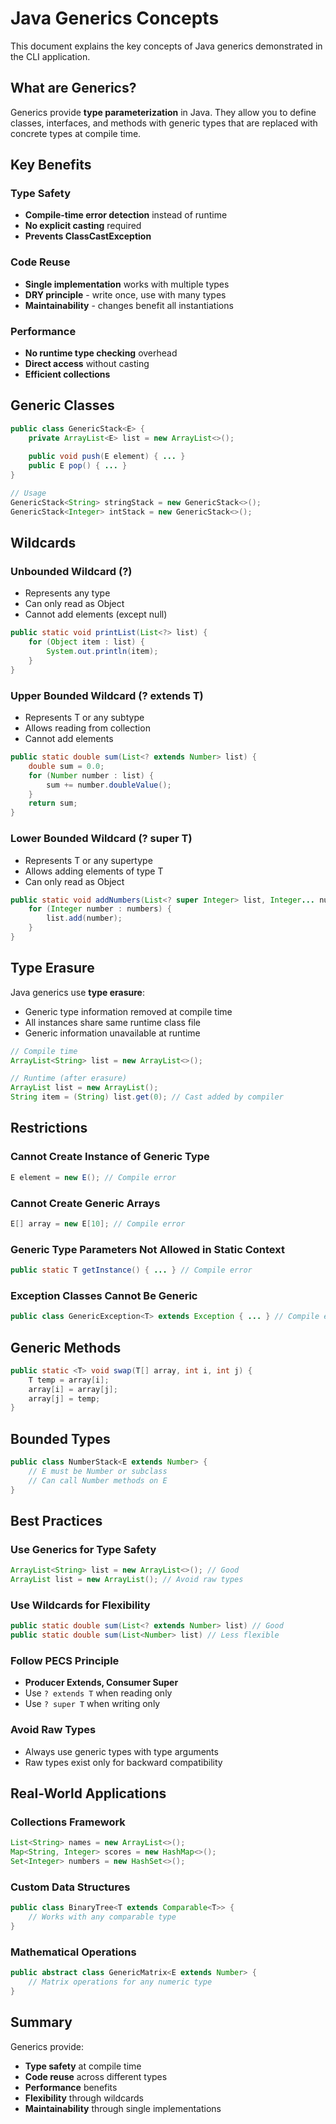 # Java Generics Concepts

This document explains the key concepts of Java generics demonstrated in the CLI application.

## What are Generics?

Generics provide **type parameterization** in Java. They allow you to define classes, interfaces, and methods with generic types that are replaced with concrete types at compile time.

## Key Benefits

### Type Safety
- **Compile-time error detection** instead of runtime
- **No explicit casting** required
- **Prevents ClassCastException**

### Code Reuse
- **Single implementation** works with multiple types
- **DRY principle** - write once, use with many types
- **Maintainability** - changes benefit all instantiations

### Performance
- **No runtime type checking** overhead
- **Direct access** without casting
- **Efficient collections**

## Generic Classes

```java
public class GenericStack<E> {
    private ArrayList<E> list = new ArrayList<>();
    
    public void push(E element) { ... }
    public E pop() { ... }
}

// Usage
GenericStack<String> stringStack = new GenericStack<>();
GenericStack<Integer> intStack = new GenericStack<>();
```

## Wildcards

### Unbounded Wildcard (?)
- Represents any type
- Can only read as Object
- Cannot add elements (except null)

```java
public static void printList(List<?> list) {
    for (Object item : list) {
        System.out.println(item);
    }
}
```

### Upper Bounded Wildcard (? extends T)
- Represents T or any subtype
- Allows reading from collection
- Cannot add elements

```java
public static double sum(List<? extends Number> list) {
    double sum = 0.0;
    for (Number number : list) {
        sum += number.doubleValue();
    }
    return sum;
}
```

### Lower Bounded Wildcard (? super T)
- Represents T or any supertype
- Allows adding elements of type T
- Can only read as Object

```java
public static void addNumbers(List<? super Integer> list, Integer... numbers) {
    for (Integer number : numbers) {
        list.add(number);
    }
}
```

## Type Erasure

Java generics use **type erasure**:
- Generic type information removed at compile time
- All instances share same runtime class file
- Generic information unavailable at runtime

```java
// Compile time
ArrayList<String> list = new ArrayList<>();

// Runtime (after erasure)
ArrayList list = new ArrayList();
String item = (String) list.get(0); // Cast added by compiler
```

## Restrictions

### Cannot Create Instance of Generic Type
```java
E element = new E(); // Compile error
```

### Cannot Create Generic Arrays
```java
E[] array = new E[10]; // Compile error
```

### Generic Type Parameters Not Allowed in Static Context
```java
public static T getInstance() { ... } // Compile error
```

### Exception Classes Cannot Be Generic
```java
public class GenericException<T> extends Exception { ... } // Compile error
```

## Generic Methods

```java
public static <T> void swap(T[] array, int i, int j) {
    T temp = array[i];
    array[i] = array[j];
    array[j] = temp;
}
```

## Bounded Types

```java
public class NumberStack<E extends Number> {
    // E must be Number or subclass
    // Can call Number methods on E
}
```

## Best Practices

### Use Generics for Type Safety
```java
ArrayList<String> list = new ArrayList<>(); // Good
ArrayList list = new ArrayList(); // Avoid raw types
```

### Use Wildcards for Flexibility
```java
public static double sum(List<? extends Number> list) // Good
public static double sum(List<Number> list) // Less flexible
```

### Follow PECS Principle
- **Producer Extends, Consumer Super**
- Use `? extends T` when reading only
- Use `? super T` when writing only

### Avoid Raw Types
- Always use generic types with type arguments
- Raw types exist only for backward compatibility

## Real-World Applications

### Collections Framework
```java
List<String> names = new ArrayList<>();
Map<String, Integer> scores = new HashMap<>();
Set<Integer> numbers = new HashSet<>();
```

### Custom Data Structures
```java
public class BinaryTree<T extends Comparable<T>> {
    // Works with any comparable type
}
```

### Mathematical Operations
```java
public abstract class GenericMatrix<E extends Number> {
    // Matrix operations for any numeric type
}
```

## Summary

Generics provide:
- **Type safety** at compile time
- **Code reuse** across different types
- **Performance** benefits
- **Flexibility** through wildcards
- **Maintainability** through single implementations 